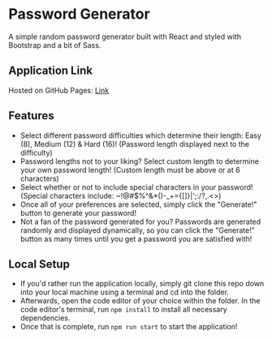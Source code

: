# Password Generator

A simple random password generator built with React and styled with Bootstrap and a bit of Sass.

## Application Link
Hosted on GitHub Pages: [Link](https://chrischicas.github.io/Password-Generator/)

## Features
- Select different password difficulties which determine their length: Easy (8), Medium (12) & Hard (16)! (Password length displayed next to the difficulty)
- Password lengths not to your liking? Select custom length to determine your own password length! (Custom length must be above or at 6 characters)
- Select whether or not to include special characters in your password! (Special characters include: ~!@#$%^&*()-_+={[]}|';:/?,.<>)
- Once all of your preferences are selected, simply click the "Generate!" button to generate your password!
- Not a fan of the password generated for you? Passwords are generated randomly and displayed dynamically, so you can click the "Generate!" button as many times until you get a password you are satisfied with!

## Local Setup
- If you'd rather run the application locally, simply git clone this repo down into your local machine using a terminal and cd into the folder.
- Afterwards, open the code editor of your choice within the folder. In the code editor's terminal, run `npm install` to install all necessary dependencies.
- Once that is complete, run `npm run start` to start the application!
